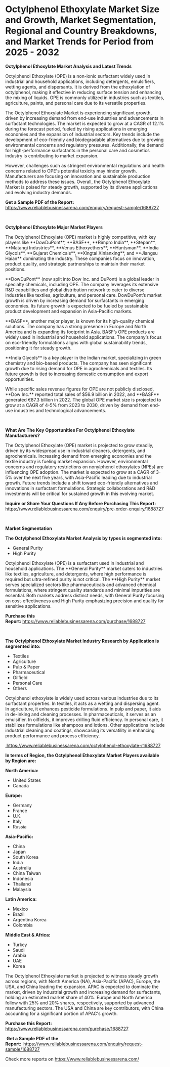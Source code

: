 <p><h1>Octylphenol Ethoxylate Market Size and Growth, Market Segmentation, Regional and Country Breakdowns, and Market Trends for Period from 2025 -  2032</h1></p><p><strong>Octylphenol Ethoxylate Market Analysis and Latest Trends</strong></p>
<p><p>Octylphenol Ethoxylate (OPE) is a non-ionic surfactant widely used in industrial and household applications, including detergents, emulsifiers, wetting agents, and dispersants. It is derived from the ethoxylation of octylphenol, making it effective in reducing surface tension and enhancing the mixing of liquids. OPE is commonly utilized in industries such as textiles, agriculture, paints, and personal care due to its versatile properties.</p><p>The Octylphenol Ethoxylate Market is experiencing significant growth, driven by increasing demand from end-use industries and advancements in surfactant technologies. The market is expected to grow at a CAGR of 12.1% during the forecast period, fueled by rising applications in emerging economies and the expansion of industrial sectors. Key trends include the development of eco-friendly and biodegradable alternatives due to growing environmental concerns and regulatory pressures. Additionally, the demand for high-performance surfactants in the personal care and cosmetics industry is contributing to market expansion.</p><p>However, challenges such as stringent environmental regulations and health concerns related to OPE's potential toxicity may hinder growth. Manufacturers are focusing on innovation and sustainable production methods to address these issues. Overall, the Octylphenol Ethoxylate Market is poised for steady growth, supported by its diverse applications and evolving industry demands.</p></p>
<p><strong>Get a Sample PDF of the Report:&nbsp;</strong> <a href="https://www.reliablebusinessarena.com/enquiry/request-sample/1688727?utm_campaign=1766&utm_medium=2&utm_source=Github&utm_content=ia&utm_term=24012025&utm_id=octylphenol-ethoxylate">https://www.reliablebusinessarena.com/enquiry/request-sample/1688727</a></p>
<p>&nbsp;</p>
<p><strong>Octylphenol Ethoxylate Major Market Players</strong></p>
<p><p>The Octylphenol Ethoxylate (OPE) market is highly competitive, with key players like **DowDuPont**, **BASF**, **Rimpro India**, **Stepan**, **Matangi Industries**, **Venus Ethoxyethers**, **Huntsman**, **India Glycols**, **Gujarat Chemicals**, **Xingtai Xinlanxing**, and **Jiangsu Haian** dominating the industry. These companies focus on innovation, product quality, and strategic partnerships to maintain their market positions.</p><p>**DowDuPont** (now split into Dow Inc. and DuPont) is a global leader in specialty chemicals, including OPE. The company leverages its extensive R&D capabilities and global distribution network to cater to diverse industries like textiles, agriculture, and personal care. DowDuPont’s market growth is driven by increasing demand for surfactants in emerging economies. Its future growth is expected to be fueled by sustainable product development and expansion in Asia-Pacific markets.</p><p>**BASF**, another major player, is known for its high-quality chemical solutions. The company has a strong presence in Europe and North America and is expanding its footprint in Asia. BASF’s OPE products are widely used in industrial and household applications. The company’s focus on eco-friendly formulations aligns with global sustainability trends, positioning it for steady growth.</p><p>**India Glycols** is a key player in the Indian market, specializing in green chemistry and bio-based products. The company has seen significant growth due to rising demand for OPE in agrochemicals and textiles. Its future growth is tied to increasing domestic consumption and export opportunities.</p><p>While specific sales revenue figures for OPE are not publicly disclosed, **Dow Inc.** reported total sales of $56.9 billion in 2022, and **BASF** generated €87.3 billion in 2022. The global OPE market size is projected to grow at a CAGR of 4-5% from 2023 to 2030, driven by demand from end-use industries and technological advancements.</p></p>
<p>&nbsp;</p>
<p><strong>What Are The Key Opportunities For Octylphenol Ethoxylate Manufacturers?</strong></p>
<p><p>The Octylphenol Ethoxylate (OPE) market is projected to grow steadily, driven by its widespread use in industrial cleaners, detergents, and agrochemicals. Increasing demand from emerging economies and the textile industry is fueling market expansion. However, environmental concerns and regulatory restrictions on nonylphenol ethoxylates (NPEs) are influencing OPE adoption. The market is expected to grow at a CAGR of 3-5% over the next five years, with Asia-Pacific leading due to industrial growth. Future trends include a shift toward eco-friendly alternatives and innovations in surfactant formulations. Strategic collaborations and R&D investments will be critical for sustained growth in this evolving market.</p></p>
<p><strong>Inquire or Share Your Questions If Any Before Purchasing This Report:</strong> <a href="https://www.reliablebusinessarena.com/enquiry/pre-order-enquiry/1688727?utm_campaign=1766&utm_medium=2&utm_source=Github&utm_content=ia&utm_term=24012025&utm_id=octylphenol-ethoxylate">https://www.reliablebusinessarena.com/enquiry/pre-order-enquiry/1688727</a></p>
<p>&nbsp;</p>
<p><strong>Market Segmentation</strong></p>
<p><strong>The Octylphenol Ethoxylate Market Analysis by types is segmented into:</strong></p>
<p><ul><li>General Purity</li><li>High Purity</li></ul></p>
<p><p>Octylphenol Ethoxylate (OPE) is a surfactant used in industrial and household applications. The **General Purity** market caters to industries like textiles, agriculture, and detergents, where high performance is required but ultra-refined purity is not critical. The **High Purity** market serves specialized sectors like pharmaceuticals and advanced chemical formulations, where stringent quality standards and minimal impurities are essential. Both markets address distinct needs, with General Purity focusing on cost-effectiveness and High Purity emphasizing precision and quality for sensitive applications.</p></p>
<p><strong>Purchase this Report:&nbsp;</strong><a href="https://www.reliablebusinessarena.com/purchase/1688727?utm_campaign=1766&utm_medium=2&utm_source=Github&utm_content=ia&utm_term=24012025&utm_id=octylphenol-ethoxylate">https://www.reliablebusinessarena.com/purchase/1688727</a></p>
<p>&nbsp;</p>
<p><strong>The Octylphenol Ethoxylate Market Industry Research by Application is segmented into:</strong></p>
<p><ul><li>Textiles</li><li>Agriculture</li><li>Pulp & Paper</li><li>Pharmaceutical</li><li>Oilfield</li><li>Personal Care</li><li>Others</li></ul></p>
<p><p>Octylphenol ethoxylate is widely used across various industries due to its surfactant properties. In textiles, it acts as a wetting and dispersing agent. In agriculture, it enhances pesticide formulations. In pulp and paper, it aids in de-inking and cleaning processes. In pharmaceuticals, it serves as an emulsifier. In oilfields, it improves drilling fluid efficiency. In personal care, it stabilizes formulations like shampoos and lotions. Other applications include industrial cleaning and coatings, showcasing its versatility in enhancing product performance and process efficiency.</p></p>
<p><a href="https://www.reliablebusinessarena.com/octylphenol-ethoxylate-r1688727?utm_campaign=1766&utm_medium=2&utm_source=Github&utm_content=ia&utm_term=24012025&utm_id=octylphenol-ethoxylate">&nbsp;https://www.reliablebusinessarena.com/octylphenol-ethoxylate-r1688727</a></p>
<p><strong>In terms of Region, the Octylphenol Ethoxylate Market Players available by Region are:</strong></p>
<p>
    <p> <strong> North America: </strong>
        <ul>
            <li>United States</li>
            <li>Canada</li>
        </ul>
        </p> 
    <p> <strong> Europe: </strong>
        <ul>
            <li>Germany</li>
            <li>France</li>
            <li>U.K.</li>
            <li>Italy</li>
            <li>Russia</li>
        </ul>
        </p> 
    <p> <strong> Asia-Pacific: </strong>
        <ul>
            <li>China</li>
            <li>Japan</li>
            <li>South Korea</li>
            <li>India</li>
            <li>Australia</li>
            <li>China Taiwan</li>
            <li>Indonesia</li>
            <li>Thailand</li>
            <li>Malaysia</li>
        </ul>
        </p> 
    <p> <strong> Latin America: </strong>
        <ul>
            <li>Mexico</li>
            <li>Brazil</li>
            <li>Argentina Korea</li>
            <li>Colombia</li>
        </ul>
        </p> 
    <p> <strong> Middle East & Africa: </strong>
        <ul>
            <li>Turkey</li>
            <li>Saudi</li>
            <li>Arabia</li>
            <li>UAE</li>
            <li>Korea</li>
        </ul>
    </p>
    </p>
<p><p>The Octylphenol Ethoxylate market is projected to witness steady growth across regions, with North America (NA), Asia-Pacific (APAC), Europe, the USA, and China leading the expansion. APAC is expected to dominate the market, driven by industrial growth and increasing demand for surfactants, holding an estimated market share of 40%. Europe and North America follow with 25% and 20% shares, respectively, supported by advanced manufacturing sectors. The USA and China are key contributors, with China accounting for a significant portion of APAC's growth.</p></p>
<p><strong>Purchase this Report: </strong><a href="https://www.reliablebusinessarena.com/purchase/1688727?utm_campaign=1766&utm_medium=2&utm_source=Github&utm_content=ia&utm_term=24012025&utm_id=octylphenol-ethoxylate">https://www.reliablebusinessarena.com/purchase/1688727</a></p>
<p>&nbsp;<strong>Get a Sample PDF of the Report:&nbsp;&nbsp;</strong><a href="https://www.reliablebusinessarena.com/enquiry/request-sample/1688727?utm_campaign=1766&utm_medium=2&utm_source=Github&utm_content=ia&utm_term=24012025&utm_id=octylphenol-ethoxylate">https://www.reliablebusinessarena.com/enquiry/request-sample/1688727</a></p>
<p><strong></strong></p>
<p>Check more reports on <a href="https://www.reliablebusinessarena.com/?utm_campaign=1766&utm_medium=2&utm_source=Github&utm_content=ia&utm_term=24012025&utm_id=octylphenol-ethoxylate">https://www.reliablebusinessarena.com/</a></p>